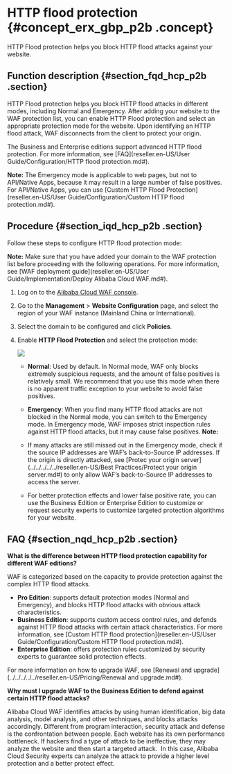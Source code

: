 # HTTP flood protection {#concept_erx_gbp_p2b .concept}

HTTP Flood protection helps you block HTTP flood attacks against your website.

## Function description {#section_fqd_hcp_p2b .section}

HTTP Flood protection helps you block HTTP flood attacks in different modes, including Normal and Emergency. After adding your website to the WAF protection list, you can enable HTTP Flood protection and select an appropriate protection mode for the website. Upon identifying an HTTP flood attack, WAF disconnects from the client to protect your origin.

The Business and Enterprise editions support advanced HTTP flood protection. For more information, see [FAQ](reseller.en-US/User Guide/Configuration/HTTP flood protection.md#).

**Note:** The Emergency mode is applicable to web pages, but not to API/Native Apps, because it may result in a large number of false positives. For API/Native Apps, you can use [Custom HTTP Flood Protection](reseller.en-US/User Guide/Configuration/Custom HTTP flood protection.md#).

## Procedure {#section_iqd_hcp_p2b .section}

Follow these steps to configure HTTP flood protection mode:

**Note:** Make sure that you have added your domain to the WAF protection list before proceeding with the following operations. For more information, see [WAF deployment guide](reseller.en-US/User Guide/Implementation/Deploy Alibaba Cloud WAF.md#).

1.  Log on to the [Alibaba Cloud WAF console](https://partners-intl.console.aliyun.com/#/waf).
2.  Go to the **Management** \> **Website Configuration** page, and select the region of your WAF instance \(Mainland China or International\).
3.  Select the domain to be configured and click **Policies**.
4.  Enable **HTTP Flood Protection** and select the protection mode:

    ![](http://static-aliyun-doc.oss-cn-hangzhou.aliyuncs.com/assets/img/15563/15508259917762_en-US.png)

    -   **Normal**: Used by default. In Normal mode, WAF only blocks extremely suspicious requests, and the amount of false positives is relatively small. We recommend that you use this mode when there is no apparent traffic exception to your website to avoid false positives.
    -   **Emergency**: When you find many HTTP flood attacks are not blocked in the Normal mode, you can switch to the Emergency mode. In Emergency mode, WAF imposes strict inspection rules against HTTP flood attacks, but it may cause false positives.
    **Note:** 

    -   If many attacks are still missed out in the Emergency mode, check if the source IP addresses are WAF’s back-to-Source IP addresses. If the origin is directly attacked, see [Protec your origin server](../../../../../reseller.en-US/Best Practices/Protect your origin server.md#) to only allow WAF’s back-to-Source IP addresses to access the server.
    -   For better protection effects and lower false positive rate, you can use the Business Edition or Enterprise Edition to customize or request security experts to customize targeted protection algorithms for your website.

## FAQ {#section_nqd_hcp_p2b .section}

**What is the difference between HTTP flood protection capability for different WAF editions?**

WAF is categorized based on the capacity to provide protection against the complex HTTP flood attacks.

-   **Pro Edition**: supports default protection modes \(Normal and Emergency\), and blocks HTTP flood attacks with obvious attack characteristics.
-   **Business Edition**: supports custom access control rules, and defends against HTTP flood attacks with certain attack characteristics. For more information, see [Custom HTTP flood protection](reseller.en-US/User Guide/Configuration/Custom HTTP flood protection.md#).
-   **Enterprise Edition**: offers protection rules customized by security experts to guarantee solid protection effects.

For more information on how to upgrade WAF, see [Renewal and upgrade](../../../../../reseller.en-US/Pricing/Renewal and upgrade.md#).

**Why must I upgrade WAF to the Business Edition to defend against certain HTTP flood attacks?**

Alibaba Cloud WAF identifies attacks by using human identification, big data analysis, model analysis, and other techniques, and blocks attacks accordingly. Different from program interaction, security attack and defense is the confrontation between people. Each website has its own performance bottleneck. If hackers find a type of attack to be ineffective, they may analyze the website and then start a targeted attack.  In this case, Alibaba Cloud Security experts can analyze the attack to provide a higher level protection and a better protect effect.

